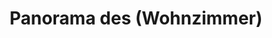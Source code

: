 ---
layout: panorama
parent: '/projects/private/dolinata-na-loara'
image: 'http://hub.acherno.com/svn/dolinata-na-loara/Site/Panorami/Mimi_Atanasova_Panorama_Hol.jpg'
title: 'Panorama des (Wohnzimmer)'
sitemap: false
---